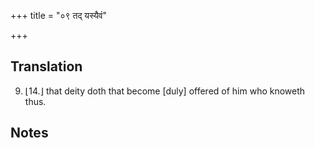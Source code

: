 +++
title = "०९ तद् यस्यैवं"

+++
## Translation
9. ⌊14.⌋ that deity doth that become \[duly\] offered of him who knoweth  
thus.

## Notes

